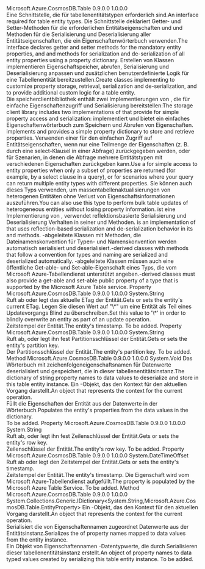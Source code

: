 <Type Name="ITableEntity" FullName="Microsoft.Azure.CosmosDB.Table.ITableEntity">
  <TypeSignature Language="C#" Value="public interface ITableEntity" />
  <TypeSignature Language="ILAsm" Value=".class public interface auto ansi abstract ITableEntity" />
  <TypeSignature Language="DocId" Value="T:Microsoft.Azure.CosmosDB.Table.ITableEntity" />
  <TypeSignature Language="VB.NET" Value="Public Interface ITableEntity" />
  <TypeSignature Language="F#" Value="type ITableEntity = interface" />
  <AssemblyInfo>
    <AssemblyName>Microsoft.Azure.CosmosDB.Table</AssemblyName>
    <AssemblyVersion>0.9.0.0</AssemblyVersion>
    <AssemblyVersion>1.0.0.0</AssemblyVersion>
  </AssemblyInfo>
  <Interfaces />
  <Docs>
    <summary>
            <span data-ttu-id="6b741-101">Eine Schnittstelle, die für tabellenentitätstypen erforderlich sind.</span><span class="sxs-lookup"><span data-stu-id="6b741-101">An interface required for table entity types.</span></span> <span data-ttu-id="6b741-102">Die <see cref="T:Microsoft.Azure.CosmosDB.Table.ITableEntity" /> Schnittstelle deklariert Getter- und Setter-Methoden für die erforderlichen Entitätseigenschaften und <see cref="M:Microsoft.Azure.CosmosDB.Table.ITableEntity.ReadEntity(System.Collections.Generic.IDictionary{System.String,Microsoft.Azure.CosmosDB.Table.EntityProperty},Microsoft.Azure.Storage.OperationContext)" /> und <see cref="M:Microsoft.Azure.CosmosDB.Table.ITableEntity.WriteEntity(Microsoft.Azure.Storage.OperationContext)" /> Methoden für die Serialisierung und Deserialisierung aller Entitätseigenschaften, die ein Eigenschaftenwörterbuch verwenden.</span><span class="sxs-lookup"><span data-stu-id="6b741-102">The <see cref="T:Microsoft.Azure.CosmosDB.Table.ITableEntity" /> interface declares getter and setter methods for the mandatory entity properties, and <see cref="M:Microsoft.Azure.CosmosDB.Table.ITableEntity.ReadEntity(System.Collections.Generic.IDictionary{System.String,Microsoft.Azure.CosmosDB.Table.EntityProperty},Microsoft.Azure.Storage.OperationContext)" /> and <see cref="M:Microsoft.Azure.CosmosDB.Table.ITableEntity.WriteEntity(Microsoft.Azure.Storage.OperationContext)" /> methods for serialization and de-serialization of all entity properties using a property dictionary.</span></span> <span data-ttu-id="6b741-103">Erstellen von Klassen implementieren <see cref="T:Microsoft.Azure.CosmosDB.Table.ITableEntity" /> Eigenschaftspeicher, abrufen, Serialisierung und Deserialisierung anpassen und zusätzlichen benutzerdefinierte Logik für eine Tabellenentität bereitzustellen.</span><span class="sxs-lookup"><span data-stu-id="6b741-103">Create classes implementing <see cref="T:Microsoft.Azure.CosmosDB.Table.ITableEntity" /> to customize property storage, retrieval, serialization and de-serialization, and to provide additional custom logic for a table entity.</span></span>
            </summary>
    <remarks>
      <para><span data-ttu-id="6b741-104">Die speicherclientbibliothek enthält zwei Implementierungen von <see cref="T:Microsoft.Azure.CosmosDB.Table.ITableEntity" /> , die für einfache Eigenschaftenzugriff und Serialisierung bereitstellen:</span><span class="sxs-lookup"><span data-stu-id="6b741-104">The storage client library includes two implementations of <see cref="T:Microsoft.Azure.CosmosDB.Table.ITableEntity" /> that provide for simple property access and serialization:</span></span></para>
      <para>
        <span data-ttu-id="6b741-105"><see cref="T:Microsoft.Azure.CosmosDB.Table.DynamicTableEntity" />implementiert <see cref="T:Microsoft.Azure.CosmosDB.Table.ITableEntity" /> und bietet ein einfaches Eigenschaftenwörterbuch zum Speichern und Abrufen von Eigenschaften.</span><span class="sxs-lookup"><span data-stu-id="6b741-105"><see cref="T:Microsoft.Azure.CosmosDB.Table.DynamicTableEntity" /> implements <see cref="T:Microsoft.Azure.CosmosDB.Table.ITableEntity" /> and provides a simple property dictionary to store and retrieve properties.</span></span> <span data-ttu-id="6b741-106">Verwenden einer <see cref="T:Microsoft.Azure.CosmosDB.Table.DynamicTableEntity" /> für den einfachen Zugriff auf Entitätseigenschaften, wenn nur eine Teilmenge der Eigenschaften (z. B. durch eine select-Klausel in einer Abfrage) zurückgegeben werden, oder für Szenarien, in denen die Abfrage mehrere Entitätstypen mit verschiedenen Eigenschaften zurückgeben kann.</span><span class="sxs-lookup"><span data-stu-id="6b741-106">Use a <see cref="T:Microsoft.Azure.CosmosDB.Table.DynamicTableEntity" /> for simple access to entity properties when only a subset of properties are returned (for example, by a select clause in a query), or for scenarios where your query can return multiple entity types with different properties.</span></span> <span data-ttu-id="6b741-107">Sie können auch dieses Typs verwenden, um massentabellenaktualisierungen von heterogenen Entitäten ohne Verlust von Eigenschaftsinformationen auszuführen.</span><span class="sxs-lookup"><span data-stu-id="6b741-107">You can also use this type to perform bulk table updates of heterogeneous entities without losing property information.</span></span></para>
      <para>
        <span data-ttu-id="6b741-108"><see cref="T:Microsoft.Azure.CosmosDB.Table.TableEntity" />ist eine Implementierung von <see cref="T:Microsoft.Azure.CosmosDB.Table.ITableEntity" /> , verwendet reflektionsbasierte Serialisierung und Deserialisierung Verhalten in seiner <see cref="M:Microsoft.Azure.CosmosDB.Table.TableEntity.ReadEntity(System.Collections.Generic.IDictionary{System.String,Microsoft.Azure.CosmosDB.Table.EntityProperty},Microsoft.Azure.Storage.OperationContext)" /> und <see cref="M:Microsoft.Azure.CosmosDB.Table.TableEntity.WriteEntity(Microsoft.Azure.Storage.OperationContext)" /> Methoden.</span><span class="sxs-lookup"><span data-stu-id="6b741-108"><see cref="T:Microsoft.Azure.CosmosDB.Table.TableEntity" /> is an implementation of <see cref="T:Microsoft.Azure.CosmosDB.Table.ITableEntity" /> that uses reflection-based serialization and de-serialization behavior in its <see cref="M:Microsoft.Azure.CosmosDB.Table.TableEntity.ReadEntity(System.Collections.Generic.IDictionary{System.String,Microsoft.Azure.CosmosDB.Table.EntityProperty},Microsoft.Azure.Storage.OperationContext)" /> and <see cref="M:Microsoft.Azure.CosmosDB.Table.TableEntity.WriteEntity(Microsoft.Azure.Storage.OperationContext)" /> methods.</span></span> 
            <span data-ttu-id="6b741-109"><see cref="T:Microsoft.Azure.CosmosDB.Table.TableEntity" />-abgeleitete Klassen mit Methoden, die Dateinamenskonvention für Typen- und Namenskonvention werden automatisch serialisiert und deserialisiert.</span><span class="sxs-lookup"><span data-stu-id="6b741-109"><see cref="T:Microsoft.Azure.CosmosDB.Table.TableEntity" />-derived classes with methods that follow a convention for types and naming are serialized and deserialized automatically.</span></span> <span data-ttu-id="6b741-110"><see cref="T:Microsoft.Azure.CosmosDB.Table.TableEntity" />-abgeleitete Klassen müssen auch eine öffentliche Get-able- und Set-able-Eigenschaft eines Typs, die vom Microsoft Azure-Tabellendienst unterstützt angeben.</span><span class="sxs-lookup"><span data-stu-id="6b741-110"><see cref="T:Microsoft.Azure.CosmosDB.Table.TableEntity" />-derived classes must also provide a get-able and set-able public property of a type that is supported by the Microsoft Azure Table service.</span></span></para>
    </remarks>
  </Docs>
  <Members>
    <Member MemberName="ETag">
      <MemberSignature Language="C#" Value="public string ETag { get; set; }" />
      <MemberSignature Language="ILAsm" Value=".property instance string ETag" />
      <MemberSignature Language="DocId" Value="P:Microsoft.Azure.CosmosDB.Table.ITableEntity.ETag" />
      <MemberSignature Language="VB.NET" Value="Public Property ETag As String" />
      <MemberSignature Language="F#" Value="member this.ETag : string with get, set" Usage="Microsoft.Azure.CosmosDB.Table.ITableEntity.ETag" />
      <MemberType>Property</MemberType>
      <AssemblyInfo>
        <AssemblyName>Microsoft.Azure.CosmosDB.Table</AssemblyName>
        <AssemblyVersion>0.9.0.0</AssemblyVersion>
        <AssemblyVersion>1.0.0.0</AssemblyVersion>
      </AssemblyInfo>
      <ReturnValue>
        <ReturnType>System.String</ReturnType>
      </ReturnValue>
      <Docs>
        <summary>
            <span data-ttu-id="6b741-111">Ruft ab oder legt das aktuelle ETag der Entität.</span><span class="sxs-lookup"><span data-stu-id="6b741-111">Gets or sets the entity's current ETag.</span></span>  <span data-ttu-id="6b741-112">Legen Sie diesen Wert auf "\*" um eine Entität als Teil eines Updatevorgangs Blind zu überschreiben.</span><span class="sxs-lookup"><span data-stu-id="6b741-112">Set this value to '\*' in order to blindly overwrite an entity as part of an update operation.</span></span>
            </summary>
        <value><span data-ttu-id="6b741-113">Zeitstempel der Entität.</span><span class="sxs-lookup"><span data-stu-id="6b741-113">The entity's timestamp.</span></span></value>
        <remarks>To be added.</remarks>
      </Docs>
    </Member>
    <Member MemberName="PartitionKey">
      <MemberSignature Language="C#" Value="public string PartitionKey { get; set; }" />
      <MemberSignature Language="ILAsm" Value=".property instance string PartitionKey" />
      <MemberSignature Language="DocId" Value="P:Microsoft.Azure.CosmosDB.Table.ITableEntity.PartitionKey" />
      <MemberSignature Language="VB.NET" Value="Public Property PartitionKey As String" />
      <MemberSignature Language="F#" Value="member this.PartitionKey : string with get, set" Usage="Microsoft.Azure.CosmosDB.Table.ITableEntity.PartitionKey" />
      <MemberType>Property</MemberType>
      <AssemblyInfo>
        <AssemblyName>Microsoft.Azure.CosmosDB.Table</AssemblyName>
        <AssemblyVersion>0.9.0.0</AssemblyVersion>
        <AssemblyVersion>1.0.0.0</AssemblyVersion>
      </AssemblyInfo>
      <ReturnValue>
        <ReturnType>System.String</ReturnType>
      </ReturnValue>
      <Docs>
        <summary>
            <span data-ttu-id="6b741-114">Ruft ab, oder legt ihn fest Partitionsschlüssel der Entität.</span><span class="sxs-lookup"><span data-stu-id="6b741-114">Gets or sets the entity's partition key.</span></span>
            </summary>
        <value><span data-ttu-id="6b741-115">Der Partitionsschlüssel der Entität.</span><span class="sxs-lookup"><span data-stu-id="6b741-115">The entity's partition key.</span></span></value>
        <remarks>To be added.</remarks>
      </Docs>
    </Member>
    <Member MemberName="ReadEntity">
      <MemberSignature Language="C#" Value="public void ReadEntity (System.Collections.Generic.IDictionary&lt;string,Microsoft.Azure.CosmosDB.Table.EntityProperty&gt; properties, Microsoft.Azure.Storage.OperationContext operationContext);" />
      <MemberSignature Language="ILAsm" Value=".method public hidebysig newslot virtual instance void ReadEntity(class System.Collections.Generic.IDictionary`2&lt;string, class Microsoft.Azure.CosmosDB.Table.EntityProperty&gt; properties, class Microsoft.Azure.Storage.OperationContext operationContext) cil managed" />
      <MemberSignature Language="DocId" Value="M:Microsoft.Azure.CosmosDB.Table.ITableEntity.ReadEntity(System.Collections.Generic.IDictionary{System.String,Microsoft.Azure.CosmosDB.Table.EntityProperty},Microsoft.Azure.Storage.OperationContext)" />
      <MemberSignature Language="F#" Value="abstract member ReadEntity : System.Collections.Generic.IDictionary&lt;string, Microsoft.Azure.CosmosDB.Table.EntityProperty&gt; * Microsoft.Azure.Storage.OperationContext -&gt; unit" Usage="iTableEntity.ReadEntity (properties, operationContext)" />
      <MemberType>Method</MemberType>
      <AssemblyInfo>
        <AssemblyName>Microsoft.Azure.CosmosDB.Table</AssemblyName>
        <AssemblyVersion>0.9.0.0</AssemblyVersion>
        <AssemblyVersion>1.0.0.0</AssemblyVersion>
      </AssemblyInfo>
      <ReturnValue>
        <ReturnType>System.Void</ReturnType>
      </ReturnValue>
      <Parameters>
        <Parameter Name="properties" Type="System.Collections.Generic.IDictionary&lt;System.String,Microsoft.Azure.CosmosDB.Table.EntityProperty&gt;" />
        <Parameter Name="operationContext" Type="Microsoft.Azure.Storage.OperationContext" />
      </Parameters>
      <Docs>
        <param name="properties"><span data-ttu-id="6b741-116">Das Wörterbuch mit zeichenfolgeneigenschaftsnamen für <see cref="T:Microsoft.Azure.CosmosDB.Table.EntityProperty" /> Datenwerte deserialisiert und gespeichert, die in dieser tabellenentitätsinstanz.</span><span class="sxs-lookup"><span data-stu-id="6b741-116">The dictionary of string property names to <see cref="T:Microsoft.Azure.CosmosDB.Table.EntityProperty" /> data values to deserialize and store in this table entity instance.</span></span></param>
        <param name="operationContext"><span data-ttu-id="6b741-117">Ein <see cref="T:Microsoft.Azure.Storage.OperationContext" /> -Objekt, das den Kontext für den aktuellen Vorgang darstellt.</span><span class="sxs-lookup"><span data-stu-id="6b741-117">An <see cref="T:Microsoft.Azure.Storage.OperationContext" /> object that represents the context for the current operation.</span></span></param>
        <summary>
            <span data-ttu-id="6b741-118">Füllt die Eigenschaften der Entität aus der <see cref="T:Microsoft.Azure.CosmosDB.Table.EntityProperty" /> Datenwerte in der <paramref name="properties" /> Wörterbuch.</span><span class="sxs-lookup"><span data-stu-id="6b741-118">Populates the entity's properties from the <see cref="T:Microsoft.Azure.CosmosDB.Table.EntityProperty" /> data values in the <paramref name="properties" /> dictionary.</span></span> 
            </summary>
        <remarks>To be added.</remarks>
      </Docs>
    </Member>
    <Member MemberName="RowKey">
      <MemberSignature Language="C#" Value="public string RowKey { get; set; }" />
      <MemberSignature Language="ILAsm" Value=".property instance string RowKey" />
      <MemberSignature Language="DocId" Value="P:Microsoft.Azure.CosmosDB.Table.ITableEntity.RowKey" />
      <MemberSignature Language="VB.NET" Value="Public Property RowKey As String" />
      <MemberSignature Language="F#" Value="member this.RowKey : string with get, set" Usage="Microsoft.Azure.CosmosDB.Table.ITableEntity.RowKey" />
      <MemberType>Property</MemberType>
      <AssemblyInfo>
        <AssemblyName>Microsoft.Azure.CosmosDB.Table</AssemblyName>
        <AssemblyVersion>0.9.0.0</AssemblyVersion>
        <AssemblyVersion>1.0.0.0</AssemblyVersion>
      </AssemblyInfo>
      <ReturnValue>
        <ReturnType>System.String</ReturnType>
      </ReturnValue>
      <Docs>
        <summary>
            <span data-ttu-id="6b741-119">Ruft ab, oder legt ihn fest Zeilenschlüssel der Entität.</span><span class="sxs-lookup"><span data-stu-id="6b741-119">Gets or sets the entity's row key.</span></span>
            </summary>
        <value><span data-ttu-id="6b741-120">Zeilenschlüssel der Entität.</span><span class="sxs-lookup"><span data-stu-id="6b741-120">The entity's row key.</span></span></value>
        <remarks>To be added.</remarks>
      </Docs>
    </Member>
    <Member MemberName="Timestamp">
      <MemberSignature Language="C#" Value="public DateTimeOffset Timestamp { get; set; }" />
      <MemberSignature Language="ILAsm" Value=".property instance valuetype System.DateTimeOffset Timestamp" />
      <MemberSignature Language="DocId" Value="P:Microsoft.Azure.CosmosDB.Table.ITableEntity.Timestamp" />
      <MemberSignature Language="VB.NET" Value="Public Property Timestamp As DateTimeOffset" />
      <MemberSignature Language="F#" Value="member this.Timestamp : DateTimeOffset with get, set" Usage="Microsoft.Azure.CosmosDB.Table.ITableEntity.Timestamp" />
      <MemberType>Property</MemberType>
      <AssemblyInfo>
        <AssemblyName>Microsoft.Azure.CosmosDB.Table</AssemblyName>
        <AssemblyVersion>0.9.0.0</AssemblyVersion>
        <AssemblyVersion>1.0.0.0</AssemblyVersion>
      </AssemblyInfo>
      <ReturnValue>
        <ReturnType>System.DateTimeOffset</ReturnType>
      </ReturnValue>
      <Docs>
        <summary>
            <span data-ttu-id="6b741-121">Ruft ab oder legt den Zeitstempel der Entität.</span><span class="sxs-lookup"><span data-stu-id="6b741-121">Gets or sets the entity's timestamp.</span></span>
            </summary>
        <value><span data-ttu-id="6b741-122">Zeitstempel der Entität.</span><span class="sxs-lookup"><span data-stu-id="6b741-122">The entity's timestamp.</span></span> <span data-ttu-id="6b741-123">Die Eigenschaft wird vom Microsoft Azure-Tabellendienst aufgefüllt.</span><span class="sxs-lookup"><span data-stu-id="6b741-123">The property is populated by the Microsoft Azure Table Service.</span></span></value>
        <remarks>To be added.</remarks>
      </Docs>
    </Member>
    <Member MemberName="WriteEntity">
      <MemberSignature Language="C#" Value="public System.Collections.Generic.IDictionary&lt;string,Microsoft.Azure.CosmosDB.Table.EntityProperty&gt; WriteEntity (Microsoft.Azure.Storage.OperationContext operationContext);" />
      <MemberSignature Language="ILAsm" Value=".method public hidebysig newslot virtual instance class System.Collections.Generic.IDictionary`2&lt;string, class Microsoft.Azure.CosmosDB.Table.EntityProperty&gt; WriteEntity(class Microsoft.Azure.Storage.OperationContext operationContext) cil managed" />
      <MemberSignature Language="DocId" Value="M:Microsoft.Azure.CosmosDB.Table.ITableEntity.WriteEntity(Microsoft.Azure.Storage.OperationContext)" />
      <MemberSignature Language="F#" Value="abstract member WriteEntity : Microsoft.Azure.Storage.OperationContext -&gt; System.Collections.Generic.IDictionary&lt;string, Microsoft.Azure.CosmosDB.Table.EntityProperty&gt;" Usage="iTableEntity.WriteEntity operationContext" />
      <MemberType>Method</MemberType>
      <AssemblyInfo>
        <AssemblyName>Microsoft.Azure.CosmosDB.Table</AssemblyName>
        <AssemblyVersion>0.9.0.0</AssemblyVersion>
        <AssemblyVersion>1.0.0.0</AssemblyVersion>
      </AssemblyInfo>
      <ReturnValue>
        <ReturnType>System.Collections.Generic.IDictionary&lt;System.String,Microsoft.Azure.CosmosDB.Table.EntityProperty&gt;</ReturnType>
      </ReturnValue>
      <Parameters>
        <Parameter Name="operationContext" Type="Microsoft.Azure.Storage.OperationContext" />
      </Parameters>
      <Docs>
        <param name="operationContext"><span data-ttu-id="6b741-124">Ein <see cref="T:Microsoft.Azure.Storage.OperationContext" /> -Objekt, das den Kontext für den aktuellen Vorgang darstellt.</span><span class="sxs-lookup"><span data-stu-id="6b741-124">An <see cref="T:Microsoft.Azure.Storage.OperationContext" /> object that represents the context for the current operation.</span></span></param>
        <summary>
            <span data-ttu-id="6b741-125">Serialisiert die <see cref="T:System.Collections.Generic.IDictionary`2" /> von Eigenschaftennamen zugeordnet <see cref="T:Microsoft.Azure.CosmosDB.Table.EntityProperty" /> Datenwerte aus der Entitätsinstanz.</span><span class="sxs-lookup"><span data-stu-id="6b741-125">Serializes the <see cref="T:System.Collections.Generic.IDictionary`2" /> of property names mapped to <see cref="T:Microsoft.Azure.CosmosDB.Table.EntityProperty" /> data values from the entity instance.</span></span>
            </summary>
        <returns><span data-ttu-id="6b741-126">Ein <see cref="T:System.Collections.Generic.IDictionary`2" /> Objekt von Eigenschaftennamen <see cref="T:Microsoft.Azure.CosmosDB.Table.EntityProperty" /> -Datentypwerte, die durch Serialisieren dieser tabellenentitätsinstanz erstellt.</span><span class="sxs-lookup"><span data-stu-id="6b741-126">An <see cref="T:System.Collections.Generic.IDictionary`2" /> object of property names to <see cref="T:Microsoft.Azure.CosmosDB.Table.EntityProperty" /> data typed values created by serializing this table entity instance.</span></span></returns>
        <remarks>To be added.</remarks>
      </Docs>
    </Member>
  </Members>
</Type>